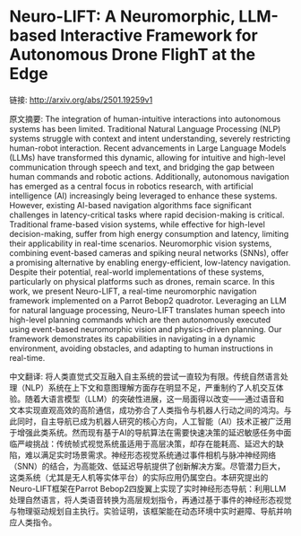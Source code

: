 # Neuro-LIFT: A Neuromorphic, LLM-based Interactive Framework for Autonomous Drone FlighT at the Edge

链接: http://arxiv.org/abs/2501.19259v1

原文摘要:
The integration of human-intuitive interactions into autonomous systems has
been limited. Traditional Natural Language Processing (NLP) systems struggle
with context and intent understanding, severely restricting human-robot
interaction. Recent advancements in Large Language Models (LLMs) have
transformed this dynamic, allowing for intuitive and high-level communication
through speech and text, and bridging the gap between human commands and
robotic actions. Additionally, autonomous navigation has emerged as a central
focus in robotics research, with artificial intelligence (AI) increasingly
being leveraged to enhance these systems. However, existing AI-based navigation
algorithms face significant challenges in latency-critical tasks where rapid
decision-making is critical. Traditional frame-based vision systems, while
effective for high-level decision-making, suffer from high energy consumption
and latency, limiting their applicability in real-time scenarios. Neuromorphic
vision systems, combining event-based cameras and spiking neural networks
(SNNs), offer a promising alternative by enabling energy-efficient, low-latency
navigation. Despite their potential, real-world implementations of these
systems, particularly on physical platforms such as drones, remain scarce. In
this work, we present Neuro-LIFT, a real-time neuromorphic navigation framework
implemented on a Parrot Bebop2 quadrotor. Leveraging an LLM for natural
language processing, Neuro-LIFT translates human speech into high-level
planning commands which are then autonomously executed using event-based
neuromorphic vision and physics-driven planning. Our framework demonstrates its
capabilities in navigating in a dynamic environment, avoiding obstacles, and
adapting to human instructions in real-time.

中文翻译:
将人类直觉式交互融入自主系统的尝试一直较为有限。传统自然语言处理（NLP）系统在上下文和意图理解方面存在明显不足，严重制约了人机交互体验。随着大语言模型（LLM）的突破性进展，这一局面得以改变——通过语音和文本实现直观高效的高阶通信，成功弥合了人类指令与机器人行动之间的鸿沟。与此同时，自主导航已成为机器人研究的核心方向，人工智能（AI）技术正被广泛用于增强此类系统。然而现有基于AI的导航算法在需要快速决策的延迟敏感任务中面临严峻挑战：传统帧式视觉系统虽适用于高层决策，却存在能耗高、延迟大的缺陷，难以满足实时场景需求。神经形态视觉系统通过事件相机与脉冲神经网络（SNN）的结合，为高能效、低延迟导航提供了创新解决方案。尽管潜力巨大，这类系统（尤其是无人机等实体平台）的实际应用仍属空白。本研究提出的Neuro-LIFT框架在Parrot Bebop2四旋翼上实现了实时神经形态导航：利用LLM处理自然语言，将人类语音转换为高层规划指令，再通过基于事件的神经形态视觉与物理驱动规划自主执行。实验证明，该框架能在动态环境中实时避障、导航并响应人类指令。
